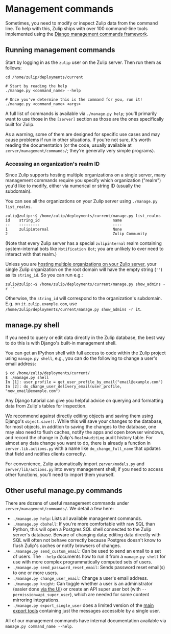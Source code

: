 # Management commands

Sometimes, you need to modify or inspect Zulip data from the command
line.  To help with this, Zulip ships with over 100 command-line tools
implemented using the [Django management commands
framework][django-management].

[django-management]: https://docs.djangoproject.com/en/1.11/ref/django-admin/#django-admin-and-manage-py

## Running management commands

Start by logging in as the `zulip` user on the Zulip server.  Then run
them as follows:

```
cd /home/zulip/deployments/current

# Start by reading the help
./manage.py <command_name> --help

# Once you've determine this is the command for you, run it!
./manage.py <command_name> <args>
```

A full list of commands is available via `./manage.py help`; you'll
primarily want to use those in the `[zerver]` section as those are the
ones specifically built for Zulip.

As a warning, some of them are designed for specific use cases and may
cause problems if run in other situations.  If you're not sure, it's
worth reading the documentation (or the code, usually available at
`zerver/management/commands/`; they're generally very simple programs).

### Accessing an organization's realm ID

Since Zulip supports hosting multiple organizations on a single
server, many management commands require you specify which
organization ("realm") you'd like to modify, either via numerical or
string ID (usually the subdomain).

You can see all the organizations on your Zulip server using
`./manage.py list_realms`.

```
zulip@zulip:~$ /home/zulip/deployments/current/manage.py list_realms
id    string_id                                name
--    ---------                                ----
1     zulipinternal                            None
2                                              Zulip Community
```

(Note that every Zulip server has a special `zulipinternal` realm
containing system-internal bots like `Notification Bot`; you are
unlikely to ever need to interact with that realm.)

Unless you are
[hosting multiple organizations on your Zulip server](../production/multiple-organizations.md),
your single Zulip organization on the root domain will have the empty
string (`''`) as its `string_id`.  So you can run e.g.:

```
zulip@zulip:~$ /home/zulip/deployments/current/manage.py show_admins -r ''
```

Otherwise, the `string_id` will correspond to the organization's
subdomain.  E.g. on `it.zulip.example.com`, use
`/home/zulip/deployments/current/manage.py show_admins -r it`.

## manage.py shell

If you need to query or edit data directly in the Zulip database, the
best way to do this is with Django's built-in management shell.

You can get an IPython shell with full access to code within the Zulip
project using `manage.py shell`, e.g., you can do the following to
change a user's email address:

```
$ cd /home/zulip/deployments/current/
$ ./manage.py shell
In [1]: user_profile = get_user_profile_by_email("email@example.com")
In [2]: do_change_user_delivery_email(user_profile, "new_email@example.com")
```

Any Django tutorial can give you helpful advice on querying and
formatting data from Zulip's tables for inspection.

We recommend against directly editing objects and saving them using
Django's `object.save()`.  While this will save your changes to the
database, for most objects, in addition to saving the changes to the
database, one may also need to flush caches, notify the apps and open
browser windows, and record the change in Zulip's `RealmAuditLog`
audit history table.  For almost any data change you want to do, there
is already a function in `zerver.lib.actions.py` with a name like
`do_change_full_name` that updates that field and notifies clients
correctly.

For convenience, Zulip automatically import `zerver/models.py` and
`zerver/lib/actions.py` into every management shell; if you need to
access other functions, you'll need to import them yourself.

## Other useful manage.py commands

There are dozens of useful management commands under
`zerver/management/commands/`.  We detail a few here:

* `./manage.py help`: Lists all available management commands.
* `./manage.py dbshell`: If you're more comfortable with raw SQL than
  Python, this will open a Postgres SQL shell connected to the Zulip
  server's database.  Beware of changing data; editing data directly
  with SQL will often not behave correctly because Postgres doesn't
  know to flush Zulip's caches or notify browsers of changes.
* `./manage.py send_custom_email`: Can be used to send an email to a set
  of users.  The `--help` documents how to run it from a `manage.py
  shell` for use with more complex programmatically computed sets of
  users.
* `./manage.py send_password_reset_email`: Sends password reset email(s)
  to one or more users.
* `./manage.py change_user_email`: Change a user's email address.
* `./manage.py knight`: Can toggle whether a user is an administrator
  (easier done [via the
  UI](https://zulipchat.com/help/change-a-users-role)) or create an
  API super user bot (with `--permission=api_super_user`), which are
  needed for some content mirroring integrations.
* `./manage.py export_single_user` does a limited version of the [main
  export tools](../production/export-and-import.md) containing just
  the messages accessible by a single user.

All of our management commands have internal documentation available
via `manage.py command_name --help`.
